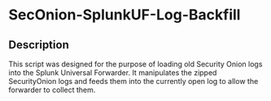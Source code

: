 # SecOnion-SplunkUF-Log-Backfill

## Description
This script was designed for the purpose of loading old Security Onion logs into the Splunk Universal Forwarder. It manipulates the zipped SecurityOnion logs and feeds them into the currently open log to allow the forwarder to collect them.

